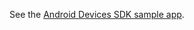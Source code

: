 See the [Android Devices SDK sample app](https://github.com/okta-tardis/okta-devices-android/tree/master/push-sample-appevices-android/tree/master/devices-push).